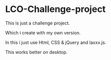# LCO-Challenge-project
This is just a challenge project.

Which i create with my own version.

In this i just use Html, CSS & jQuery and laxxx.js.

This works better on desktop.
